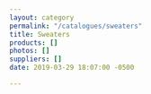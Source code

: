 ```yaml
---
layout: category
permalink: "/catalogues/sweaters"
title: Sweaters
products: []
photos: []
suppliers: []
date: 2019-03-29 18:07:00 -0500

---
```

